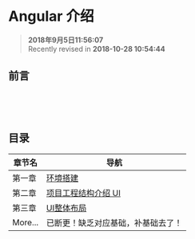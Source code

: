 Angular 介绍
===

>  **2018年9月5日11:56:07**  
> Recently revised in **2018-10-28 10:54:44**

## 前言
&emsp;

<br>

## 目录
| 章节名 | 导航                                |
| ------ | ----------------------------------- |
| 第一章 | [环境搭建](./taskmgr-chapter1.md) |
| 第二章 | [项目工程结构介绍 UI](./taskmgr-chapter2.md) |
| 第三章 | [UI整体布局](./taskmgr-chapter3.md) |
| More... | 已断更！缺乏对应基础，补基础去了！ |

<br>

 
